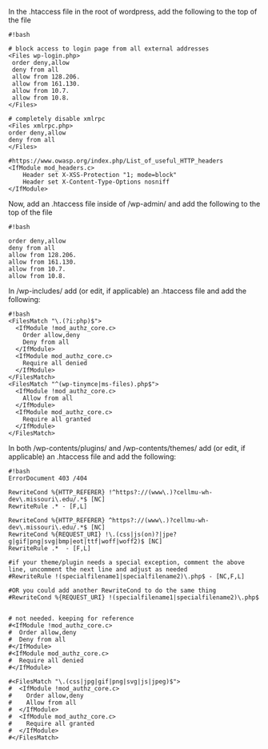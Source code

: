 In the .htaccess file in the root of wordpress, add the following to the top of the file


```
#!bash

# block access to login page from all external addresses
<Files wp-login.php>
 order deny,allow
 deny from all
 allow from 128.206.
 allow from 161.130.
 allow from 10.7.
 allow from 10.8.
</Files>

# completely disable xmlrpc
<Files xmlrpc.php>
order deny,allow
deny from all
</Files>

#https://www.owasp.org/index.php/List_of_useful_HTTP_headers
<IfModule mod_headers.c> 
	Header set X-XSS-Protection "1; mode=block" 
	Header set X-Content-Type-Options nosniff
</IfModule>
```

Now, add an .htaccess file inside of /wp-admin/ and add the following to the top of the file

```
#!bash

order deny,allow
deny from all
allow from 128.206.
allow from 161.130.
allow from 10.7.
allow from 10.8.
```

In /wp-includes/ add (or edit, if applicable) an .htaccess file and add the following:

```
#!bash
<FilesMatch "\.(?i:php)$">
  <IfModule !mod_authz_core.c>
    Order allow,deny
    Deny from all
  </IfModule>
  <IfModule mod_authz_core.c>
    Require all denied
  </IfModule>
</FilesMatch>
<FilesMatch "^(wp-tinymce|ms-files).php$">
  <IfModule !mod_authz_core.c>
    Allow from all
  </IfModule>
  <IfModule mod_authz_core.c>
    Require all granted
  </IfModule>
</FilesMatch>
```

In both /wp-contents/plugins/ and /wp-contents/themes/ add (or edit, if applicable) an .htaccess file and add the following:

```
#!bash
ErrorDocument 403 /404

RewriteCond %{HTTP_REFERER} !^https?://(www\.)?cellmu-wh-dev\.missouri\.edu/.*$ [NC]
RewriteRule .* - [F,L]

RewriteCond %{HTTP_REFERER} ^https?://(www\.)?cellmu-wh-dev\.missouri\.edu/.*$ [NC]
RewriteCond %{REQUEST_URI} !\.(css|js(on)?|jpe?g|gif|png|svg|bmp|eot|ttf|woff|woff2)$ [NC]
RewriteRule .*  - [F,L]

#if your theme/plugin needs a special exception, comment the above line, uncomment the next line and adjust as needed
#RewriteRule !(specialfilename1|specialfilename2)\.php$ - [NC,F,L]

#OR you could add another RewriteCond to do the same thing
#RewriteCond %{REQUEST_URI} !(specialfilename1|specialfilename2)\.php$


# not needed. keeping for reference
#<IfModule !mod_authz_core.c>
#  Order allow,deny
#  Deny from all
#</IfModule>
#<IfModule mod_authz_core.c>
#  Require all denied
#</IfModule>

#<FilesMatch "\.(css|jpg|gif|png|svg|js|jpeg)$">
#  <IfModule !mod_authz_core.c>
#    Order allow,deny
#    Allow from all
#  </IfModule>
#  <IfModule mod_authz_core.c>
#    Require all granted
#  </IfModule>
#</FilesMatch>
```